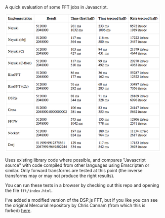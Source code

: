 A quick evaluation of some FFT jobs in Javascript.
 
![alt text](screenshot.png "FFT Performance")


Uses existing library code where possible, and compares "Javascript source" with code compiled from other 
languages using Emscripten or similar. Only forward transforms are tested at this point (the inverse transforms may or may not produce the right results).

You can run these tests in a browser by checking out this repo and opening the file `fft/index.html`.

I've added a modified version of the DSP.js FFT, but if you like you can see 
the original Mercurial repository by Chris Cannam 
(from which this is forked) [here](https://code.soundsoftware.ac.uk/projects/js-dsp-test).
